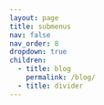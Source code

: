 ```yaml
---
layout: page
title: submenus
nav: false
nav_order: 8
dropdown: true
children:
  - title: blog
    permalink: /blog/
  - title: divider
---
```

